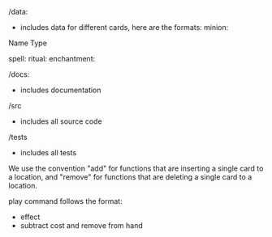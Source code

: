 /data:
- includes data for different cards, here are the formats:
minion:

Name
Type

spell: 
ritual: 
enchantment:

/docs:
- includes documentation

/src
- includes all source code

/tests
- includes all tests

We use the convention "add" for functions that are inserting a single card to a location, and "remove" for functions that are deleting a single card to a location.

play command follows the format:
- effect
- subtract cost and remove from hand






